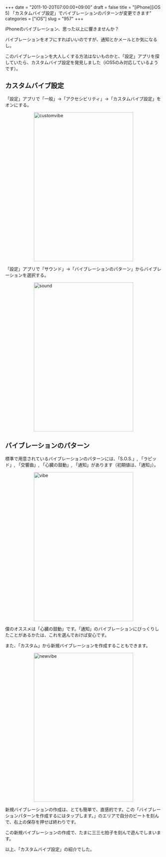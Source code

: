 +++
date = "2011-10-20T07:00:00+09:00"
draft = false
title = "[iPhone][iOS 5] 「カスタムバイブ設定」でバイブレーションのパターンが変更できます"
categories = ["iOS"]
slug = "957"
+++

iPhoneのバイブレーション、思った以上に響きませんか？

バイブレーションをオフにすればいいのですが、通知とかメールとか気になるし。

このバイブレーションを大人しくする方法はないものかと、「設定」アプリを探していたら、カスタムバイブ設定を発見しました（iOS5のみ対応しているようです）。

<h2>カスタムバイブ設定</h2>

「設定」アプリで「一般」→「アクセシビリティ」→「カスタムバイブ設定」をオンにする。

<img style="display:block; margin-left:auto; margin-right:auto;" src="/images/2011/10/customvibe1.jpg" alt="customvibe" title="customvibe.jpg" border="0" width="320" height="480" />

「設定」アプリで「サウンド」→「バイブレーションのパターン」からバイブレーションを選択する。

<img style="display:block; margin-left:auto; margin-right:auto;" src="/images/2011/10/sound.jpg" alt="sound" title="sound.jpg" border="0" width="320" height="480" />

<h2>バイブレーションのパターン</h2>

標準で用意されているバイブレーションのパターンには、「S.O.S.」, 「ラピッド」, 「交響曲」, 「心臓の鼓動」, 「通知」があります（初期値は、「通知」）。

<img style="display:block; margin-left:auto; margin-right:auto;" src="/images/2011/10/vibe1.jpg" alt="vibe" title="vibe.jpg" border="0" width="320" height="480" />

僕のオススメは「心臓の鼓動」です。「通知」のバイブレーションにびっくりしたことがあるかたは、これを選んでおけば安心です。

また、「カスタム」から新規バイブレーションを作成することもできます。

<img style="display:block; margin-left:auto; margin-right:auto;" src="/images/2011/10/newvibe.jpg" alt="newvibe" title="newvibe.jpg" border="0" width="320" height="480" />

新規バイブレーションの作成は、とても簡単で、直感的です。この「バイブレーションパターンを作成するにはタップします。」のエリアで自分のビートを刻んで、右上の保存を押せば終わりです。

この新規バイブレーションの作成で、たまに三三七拍子を刻んで遊んでしまいます。

以上、「カスタムバイブ設定」の紹介でした。
